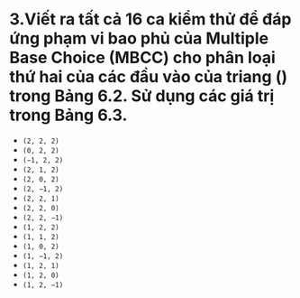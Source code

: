 # 3.Viết ra tất cả 16 ca kiểm thử để đáp ứng phạm vi bao phủ của Multiple Base Choice (MBCC) cho phân loại thứ hai của các đầu vào của triang () trong Bảng 6.2. Sử dụng các giá trị trong Bảng 6.3.
- ``(2, 2, 2)``
- ``(0, 2, 2)``
- ``(−1, 2, 2)``
- ``(2, 1, 2)``
- ``(2, 0, 2)``
- ``(2, −1, 2)``
- ``(2, 2, 1)``
- ``(2, 2, 0)``
- ``(2, 2, −1)``
- ``(1, 2, 2)``
- ``(1, 1, 2)``
- ``(1, 0, 2)``
- ``(1, −1, 2)``
- ``(1, 2, 1)``
- ``(1, 2, 0)``
- ``(1, 2, −1)``